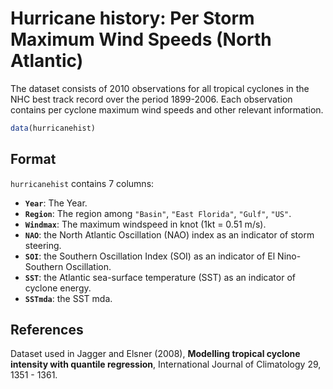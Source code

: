 # Hurricane history: Per Storm Maximum Wind Speeds (North Atlantic)

The dataset consists of 2010 observations for all tropical cyclones in the NHC best track record over the period 1899-2006. Each observation contains per cyclone maximum wind speeds and other relevant information.

```r
data(hurricanehist)
```

## Format

`hurricanehist` contains 7 columns:

- **`Year`**: The Year.
- **`Region`**: The region among `"Basin"`, `"East Florida"`, `"Gulf"`, `"US"`.
- **`Windmax`**: The maximum windspeed in knot (1kt = 0.51 m/s).
- **`NAO`**: the North Atlantic Oscillation (NAO) index as an indicator of storm steering.
- **`SOI`**: the Southern Oscillation Index (SOI) as an indicator of El Nino-Southern Oscillation.
- **`SST`**: the Atlantic sea-surface temperature (SST) as an indicator of cyclone energy.
- **`SSTmda`**: the SST mda.

## References

Dataset used in Jagger and Elsner (2008), **Modelling tropical cyclone intensity with quantile regression**, International Journal of Climatology 29, 1351 - 1361.

 
